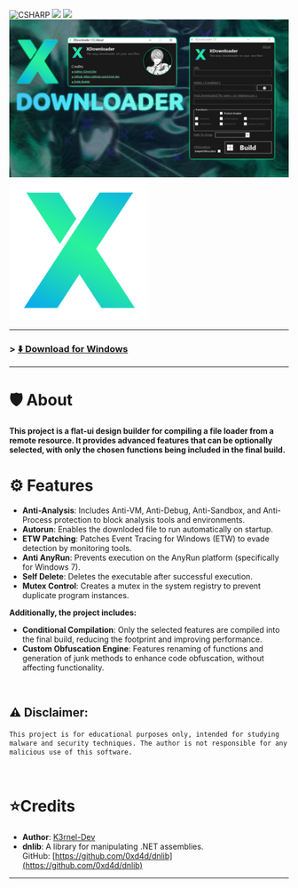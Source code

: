 ![CSHARP](https://img.shields.io/badge/Language-CSHARP-aquamarine?style=for-the-badge&logo=csharp)
<img src="https://img.shields.io/github/v/release/K3rnel-Dev/XDownloader?style=for-the-badge&color=cyan">
<img src="https://img.shields.io/github/downloads/K3rnel-Dev/XDownloader/total?style=for-the-badge&color=green">
![Banner](banner.png) <img src="ALogo.png" width=250px>

---

### > **[⬇️ Download for Windows](https://github.com/K3rnel-Dev/XDownloader/releases/tag/Build)**

---

# 🛡️ About 

<b>This project is a flat-ui design builder for compiling a file loader from a remote resource. It provides advanced features that can be optionally selected, with only the chosen functions being included in the final build.</b>


# ⚙️<b> Features</b>
- **Anti-Analysis**: Includes Anti-VM, Anti-Debug, Anti-Sandbox, and Anti-Process protection to block analysis tools and environments.
- **Autorun**: Enables the downloded file to run automatically on startup.
- **ETW Patching**: Patches Event Tracing for Windows (ETW) to evade detection by monitoring tools.
- **Anti AnyRun**: Prevents execution on the AnyRun platform (specifically for Windows 7).
- **Self Delete**: Deletes the executable after successful execution.
- **Mutex Control**: Creates a mutex in the system registry to prevent duplicate program instances.

<b>Additionally, the project includes: </b>

- **Conditional Compilation**: Only the selected features are compiled into the final build, reducing the footprint and improving performance.
- **Custom Obfuscation Engine**: Features renaming of functions and generation of junk methods to enhance code obfuscation, without affecting functionality.

<br>

## ⚠️ **Disclaimer**: 
```
This project is for educational purposes only, intended for studying malware and security techniques. The author is not responsible for any malicious use of this software.
```
<br>

# ⭐Credits 
- **Author**: <a href="https://github.com/k3rnel-dev">K3rnel-Dev</a>
- **dnlib**: A library for manipulating .NET assemblies.  
  GitHub: [https://github.com/0xd4d/dnlib](https://github.com/0xd4d/dnlib)

---
